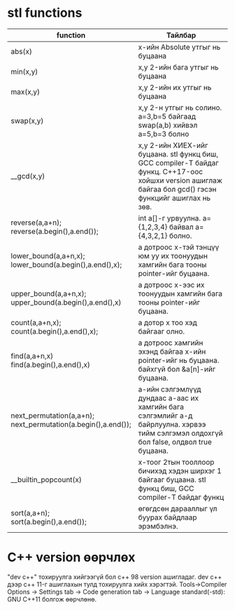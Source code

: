 # stl functions
|function|Тайлбар|
|---|---|
| abs(x) | x-ийн Absolute утгыг нь буцаана |
| min(x,y) | x,y 2-ийн бага утгыг нь буцаана |
| max(x,y) | x,y 2-ийн их утгыг нь буцаана |
| swap(x,y) | x,y 2-н утгыг нь солино.<br> a=3,b=5 байгаад swap(a,b) хийвэл a=5,b=3 болно |
| __gcd(x,y) | x,y 2-ийн ХИЕХ-ийг буцаана. stl функц биш, GCC compiler-Т байдаг функц. C++17-оос хойшхи version ашиглаж байгаа бол gcd() гэсэн функцийг ашиглах нь зөв. |
| reverse(a,a+n);<br>reverse(a.begin(),a.end()); | int a[]-г урвуулна. a={1,2,3,4} байвал a={4,3,2,1} болно. |
| lower_bound(a,a+n,x);<br>lower_bound(a.begin(),a.end(),x); | a дотроос x-тэй тэнцүү юм уу их тоонуудын хамгийн бага тооны pointer-ийг буцаана. |
| upper_bound(a,a+n,x);<br>upper_bound(a.begin(),a.end(),x) | a дотроос x-ээс их тоонуудын хамгийн бага тооны pointer-ийг буцаана. |
| count(a,a+n,x);<br>count(a.begin(),a.end(),x); | a дотор x тоо хэд байгааг олно. |
| find(a,a+n,x)<br>find(a.begin(),a.end(),x) | a дотроос хамгийн эхэнд байгаа x-ийн pointer-ийг нь буцаана. байхгүй бол &a[n]-ийг буцаана. |
| next_permutation(a,a+n);<br>next_permutation(a.begin(),a.end()); | a-ийн сэлгэмлүүд дундаас а-аас их хамгийн бага сэлгэмлийг а-д байрлуулна. хэрвээ тийм сэлгэмэл олдохгүй бол false, олдвол true буцаана. |
| __builtin_popcount(x) | x-тоог 2тын тооллоор бичихэд хэдэн ширхэг 1 байгааг буцаана. stl функц биш, GCC compiler-Т байдаг функц|
| sort(a,a+n);<br>sort(a.begin(),a.end()); | өгөгдсөн дарааллыг үл буурах байдлаар эрэмбэлнэ. |

# C++ version өөрчлөх
"dev c++" тохируулга хийгээгүй бол c++ 98 version ашигладаг.
dev c++ дээр c++ 11-г ашиглахын тулд тохируулга хийх хэрэгтэй.
Tools->Compiler Options -> Settings tab -> Code generation tab -> Language standard(-std): GNU C++11 болгож өөрчлөнө.
